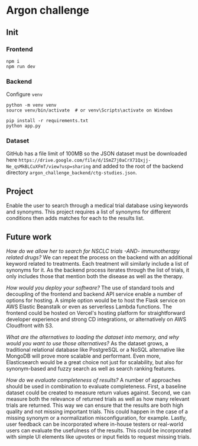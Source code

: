 # Argon challenge


## Init

### Frontend

```
npm i
npm run dev
```

### Backend

Configure `venv`
```
python -m venv venv
source venv/bin/activate  # or venv\Scripts\activate on Windows
```
```
pip install -r requirements.txt
python app.py
```

### Dataset

GitHub has a file limit of 100MB so the JSON dataset must be downloaded here `https://drive.google.com/file/d/1SmZ7j0aCrX71Qxjj-Ne_qsMkBLCuXFmT/view?usp=sharing` and added to the root of the backend directory `argon_challenge_backend/ctg-studies.json`.


## Project

Enable the user to search through a medical trial database using keywords and synonyms. This project requires a list of synonyms for different conditions then adds matches for each to the results list.


## Future work

*How do we allow her to search for NSCLC trials -AND- immunotherapy related drugs?*
We can repeat the process on the backend with an additional keyword related to treatments. Each treatment will similarly include a list of synonyms for it. As the backend process iterates through the list of trials, it only includes those that mention both the disease as well as the therapy.

*How would you deploy your software?*
The use of standard tools and decoupling of the frontend and backend API service enable a number of options for hosting. A simple option would be to host the Flask service on AWS Elastic Beanstalk or even as serverless Lambda functions. The frontend could be hosted on Vercel's hosting platform for straightforward developer experience and strong CD integrations, or alternatively on AWS Cloudfront with S3.

*What are the alternatives to loading the dataset into memory, and why would you want to use those alternatives?*
As the dataset grows, a traditional relational database like PostgreSQL or a NoSQL alternative like MongoDB will prove more scalable and performant. Even more, Elasticsearch would be a great choice not just for scalability, but also for synonym-based and fuzzy search as well as search ranking features.

*How do we evaluate completeness of results?*
A number of approaches should be used in combination to evaluate completeness. First, a baseline dataset could be created to measure return values against. Second, we can measure both the relevance of returned trials as well as how many relevant trials are returned. This way we can ensure that the results are both high quality and not missing important trials. This could happen in the case of a missing synonym or a normalization misconfiguration, for example. Lastly, user feedback can be incorporated where in-house testers or real-world users can evaluate the usefulness of the results. This could be incorporated with simple UI elements like upvotes or input fields to request missing trials.
